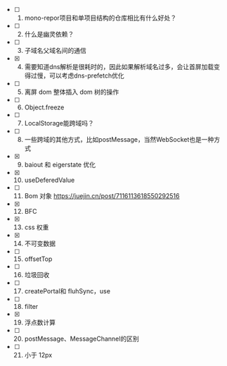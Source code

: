 - [ ] 1. mono-repor项目和单项目结构的仓库相比有什么好处？
- [ ] 2. 什么是幽灵依赖？
- [ ] 3. 子域名父域名间的通信
- [x] 4. 需要知道dns解析是很耗时的，因此如果解析域名过多，会让首屏加载变得过慢，可以考虑dns-prefetch优化
- [ ] 5. 离屏 dom 整体插入 dom 树的操作
- [ ] 6. Object.freeze
- [ ] 7. LocalStorage能跨域吗？
- [ ] 8. 一些跨域的其他方式，比如postMessage，当然WebSocket也是一种方式
- [x] 9. baiout 和 eigerstate 优化
- [x] 10. useDeferedValue
- [ ] 11. Bom 对象 https://juejin.cn/post/7116113618550292516
- [x] 12. BFC
- [x] 13. css 权重
- [x] 14. 不可变数据
- [ ] 15. offsetTop
- [ ] 16. 垃圾回收
- [ ] 17. createPortal和 fluhSync，use
- [ ] 18. filter
- [x] 19. 浮点数计算
- [ ] 20. postMessage、MessageChannel的区别
- [ ] 21. 小于 12px